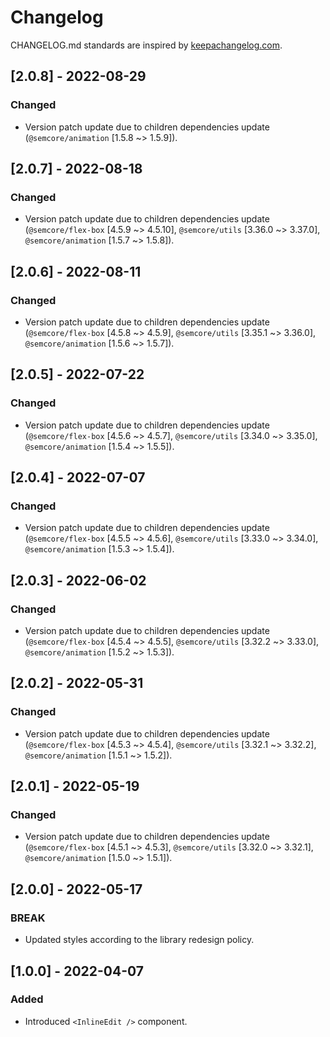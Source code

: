# Changelog

CHANGELOG.md standards are inspired by [keepachangelog.com](https://keepachangelog.com/en/1.0.0/).

## [2.0.8] - 2022-08-29

### Changed

- Version patch update due to children dependencies update (`@semcore/animation` [1.5.8 ~> 1.5.9]).

## [2.0.7] - 2022-08-18

### Changed

- Version patch update due to children dependencies update (`@semcore/flex-box` [4.5.9 ~> 4.5.10], `@semcore/utils` [3.36.0 ~> 3.37.0], `@semcore/animation` [1.5.7 ~> 1.5.8]).

## [2.0.6] - 2022-08-11

### Changed

- Version patch update due to children dependencies update (`@semcore/flex-box` [4.5.8 ~> 4.5.9], `@semcore/utils` [3.35.1 ~> 3.36.0], `@semcore/animation` [1.5.6 ~> 1.5.7]).

## [2.0.5] - 2022-07-22

### Changed

- Version patch update due to children dependencies update (`@semcore/flex-box` [4.5.6 ~> 4.5.7], `@semcore/utils` [3.34.0 ~> 3.35.0], `@semcore/animation` [1.5.4 ~> 1.5.5]).

## [2.0.4] - 2022-07-07

### Changed

- Version patch update due to children dependencies update (`@semcore/flex-box` [4.5.5 ~> 4.5.6], `@semcore/utils` [3.33.0 ~> 3.34.0], `@semcore/animation` [1.5.3 ~> 1.5.4]).

## [2.0.3] - 2022-06-02

### Changed

- Version patch update due to children dependencies update (`@semcore/flex-box` [4.5.4 ~> 4.5.5], `@semcore/utils` [3.32.2 ~> 3.33.0], `@semcore/animation` [1.5.2 ~> 1.5.3]).

## [2.0.2] - 2022-05-31

### Changed

- Version patch update due to children dependencies update (`@semcore/flex-box` [4.5.3 ~> 4.5.4], `@semcore/utils` [3.32.1 ~> 3.32.2], `@semcore/animation` [1.5.1 ~> 1.5.2]).

## [2.0.1] - 2022-05-19

### Changed

- Version patch update due to children dependencies update (`@semcore/flex-box` [4.5.1 ~> 4.5.3], `@semcore/utils` [3.32.0 ~> 3.32.1], `@semcore/animation` [1.5.0 ~> 1.5.1]).

## [2.0.0] - 2022-05-17

### BREAK

- Updated styles according to the library redesign policy.

## [1.0.0] - 2022-04-07

### Added

- Introduced `<InlineEdit />` component.

